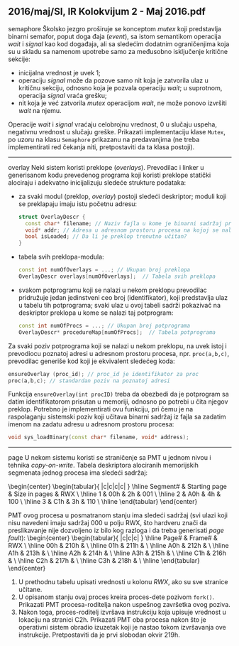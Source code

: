 2016/maj/SI, IR Kolokvijum 2 - Maj 2016.pdf
--------------------------------------------------------------------------------
semaphore
Školsko jezgro proširuje se konceptom *mutex* koji predstavlja binarni semafor, poput doga
đaja (*event*), sa istom semantikom operacija *wait* i *signal*  kao kod događaja, ali sa sledećim
dodatnim ograničenjima koja su u skladu sa namenom upotrebe samo za međusobno
isključenje kritične sekcije:

- inicijalna vrednost je uvek 1;
- operaciju *signal*  može da pozove samo nit koja je zatvorila ulaz u kritičnu sekciju,
odnosno koja je pozvala operaciju *wait*; u suprotnom, operacija *signal* vraća grešku;
- nit koja je već zatvorila *mutex*  operacijom *wait*, ne može ponovo izvršiti *wait*  na
njemu.

Operacije *wait* i *signal* vraćaju celobrojnu vrednost, 0 u slučaju uspeha, negativnu vrednost u
slučaju greške. Prikazati implementaciju klase `Mutex`, po uzoru na klasu `Semaphore` prikazanu
na predavanjima (ne treba implementirati red čekanja niti, pretpostaviti da ta klasa postoji).

--------------------------------------------------------------------------------
overlay
Neki sistem koristi preklope (*overlays*). Prevodilac i linker u generisanom kodu prevedenog
programa koji koristi preklope statički alociraju i adekvatno inicijalizuju sledeće strukture
podataka:

- za svaki modul (preklop, *overlay*) postoji sledeći deskriptor; moduli koji se preklapaju imaju istu početnu adresu:
  ```cpp
  struct OverlayDescr {
    const char* filename; // Naziv fajla u kome je binarni sadržaj preklopa
    void* addr; // Adresa u adresnom prostoru procesa na kojoj se nalazi
    bool isLoaded; // Da li je preklop trenutno učitan?
  }
  ```
- tabela svih preklopa-modula:
  ```cpp
  const int numOfOverlays = ...; // Ukupan broj preklopa
  OverlayDescr overlays[numOfOverlays];  // Tabela svih preklopa
  ```
- svakom potprogramu koji se nalazi u nekom preklopu prevodilac pridružuje jedan jedinstveni ceo broj (identifikator), koji predstavlja ulaz u tabelu tih potprograma; svaki ulaz u ovoj tabeli sadrži pokazivač na deskriptor preklopa u kome se nalazi taj potprogram:
  ```cpp
  const int numOfProcs = ...; // Ukupan broj potprograma
  OverlayDescr* procedureMap[numOfProcs];  // Tabela potprograma
  ```

Za svaki poziv potprograma koji se nalazi u nekom preklopu, na uvek istoj i prevodiocu
poznatoj adresi u adresnom prostoru procesa, npr. `proc(a,b,c)`, prevodilac generiše kod koji je ekvivalent sledećeg koda:
```cpp
ensureOverlay (proc_id); // proc_id je identifikator za proc
proc(a,b,c); // standardan poziv na poznatoj adresi
```
Funkcija `ensureOverlay(int procID)`  treba da obezbedi da je potprogram sa datim
identifikatorom prisutan u memoriji, odnosno po potrebi u
čita njegov preklop. Potrebno je
implementirati ovu funkciju, pri čemu je na raspolaganju sistemski poziv koji učitava binarni
sadržaj iz fajla sa zadatim imenom na zadatu adresu u adresnom prostoru procesa:
```cpp
void sys_loadBinary(const char* filename, void* address);
```

--------------------------------------------------------------------------------
page
U nekom sistemu koristi se straničenje sa PMT u jednom nivou i tehnika *copy-on-write*.
Tabela deskriptora alociranih memorijskih segmenata jednog procesa ima sledeći sadržaj:

\begin{center}
\begin{tabular}{ |c|c|c|c| }
\hline
Segment\# & Starting page & Size in pages & RWX \\
\hline
1 & 00h & 2h & 001 \\
\hline
2 & A0h & 4h & 100 \\
\hline
3 & C1h & 3h & 110 \\
\hline
\end{tabular}
\end{center}

PMT ovog procesa u posmatranom stanju ima sledeći sadržaj (svi ulazi koji nisu navedeni
imaju sadržaj 000 u polju RWX, što hardveru znači da preslikavanje nije dozvoljeno iz bilo
kog razloga i da treba generisati *page fault*):
\begin{center}
\begin{tabular}{ |c|c|c| }
\hline
Page\# & Frame\# & RWX \\
\hline
00h & 210h & \\
\hline
01h & 211h & \\
\hline
A0h & 212h & \\
\hline
A1h & 213h & \\
\hline
A2h & 214h & \\
\hline
A3h & 215h & \\
\hline
C1h & 216h & \\
\hline
C2h & 217h & \\
\hline
C3h & 218h & \\
\hline
\end{tabular}
\end{center}

1. U prethodnu tabelu upisati vrednosti u kolonu *RWX*, ako su sve stranice učitane.
2. U opisanom stanju ovaj proces kreira proces-dete pozivom `fork()`. Prikazati PMT
procesa-roditelja nakon uspešnog završetka ovog poziva.
3. Nakon toga, proces-roditelj izvršava instrukciju koja upisuje vrednost u lokaciju na
stranici C2h. Prikazati PMT oba procesa nakon što je operativni sistem obradio izuzetak koji
je nastao tokom izvršavanja ove instrukcije. Pretpostaviti da je prvi slobodan okvir 219h.
